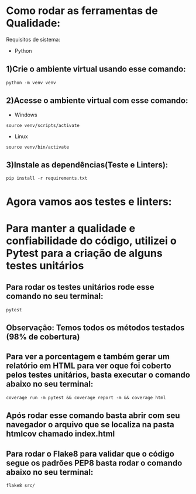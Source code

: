 # Como rodar as ferramentas de Qualidade:

Requisitos de sistema:
- Python

## 1)Crie o ambiente virtual usando esse comando:
```
python -m venv venv
```

## 2)Acesse o ambiente virtual com esse comando:
- Windows
```
source venv/scripts/activate
```
- Linux
```
source venv/bin/activate
```

## 3)Instale as dependências(Teste e Linters):
```
pip install -r requirements.txt
```

# Agora vamos aos testes e linters:

# Para manter a qualidade e confiabilidade do código, utilizei o Pytest para a criação de alguns testes unitários

## Para rodar os testes unitários rode esse comando no seu terminal:
```
pytest
```
## Observação: Temos todos os métodos testados (98% de cobertura)

## Para ver a porcentagem e também gerar um relatório em HTML para ver oque foi coberto pelos testes unitários, basta executar o comando abaixo no seu terminal:
```
coverage run -m pytest && coverage report -m && coverage html
```
## Após rodar esse comando basta abrir com seu navegador o arquivo que se localiza na pasta htmlcov chamado index.html

## Para rodar o Flake8 para validar que o código segue os padrões PEP8 basta rodar o comando abaixo no seu terminal:
```
flake8 src/
```
